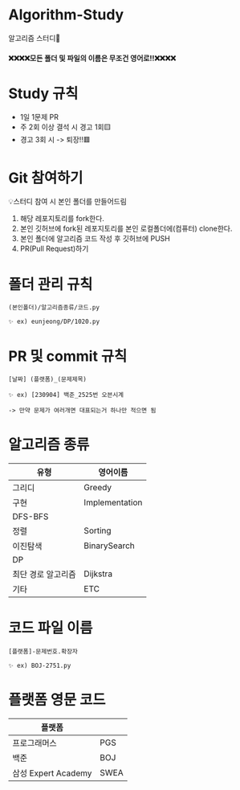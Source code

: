 # Algorithm-Study
알고리즘 스터디🚀
#### ❌❌❌❌모든 폴더 및 파일의 이름은 무조건 영어로!!❌❌❌❌

# Study 규칙
+ 1일 1문제 PR
+ 주 2회 이상 결석 시 경고 1회🟨
+ 경고 3회 시 -> 퇴장!!🟥

# Git 참여하기
💡스터디 참여 시 본인 폴더를 만들어드림

1. 해당 레포지토리를 fork한다.
2. 본인 깃허브에 fork된 레포지토리를 본인 로컬폴더에(컴퓨터) clone한다.
3. 본인 폴더에 알고리즘 코드 작성 후 깃허브에 PUSH
4. PR(Pull Request)하기

# 폴더 관리 규칙

```
(본인폴더)/알고리즘종류/코드.py

✨ ex) eunjeong/DP/1020.py
```
# PR 및 commit 규칙
```
[날짜] (플랫폼)_(문제제목) 

✨ ex) [230904] 백준_2525번 오븐시계

-> 만약 문제가 여러개면 대표되는거 하나만 적으면 됨
```

# 알고리즘 종류
|유형|영어이름|
|---|--|
|그리디|Greedy|
|구현|Implementation|
|DFS-BFS|
|정렬|Sorting|
|이진탐색|BinarySearch|
|DP|
|최단 경로 알고리즘|Dijkstra|
|기타|ETC|

# 코드 파일 이름
```
[플랫폼]-문제번호.확장자

✨ ex) BOJ-2751.py
```

# 플랫폼 영문 코드
|플랫폼||
|--|--|
|프로그래머스|PGS|
|백준|BOJ|
|삼성 Expert Academy|SWEA|